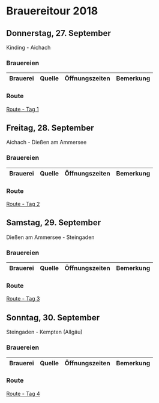 # Brauereitour 2018

## Donnerstag, 27. September

Kinding - Aichach

### Brauereien

| Brauerei | Quelle | Öffnungszeiten | Bemerkung |
| -------- | ------ | -------------- | --------- |

### Route

[Route - Tag 1](http://bit.ly/2DgoMsJ)

## Freitag, 28. September

Aichach - Dießen am Ammersee

### Brauereien

| Brauerei | Quelle | Öffnungszeiten | Bemerkung |
| -------- | ------ | -------------- | --------- |

### Route

[Route - Tag 2](http://bit.ly/2DfZScB)

## Samstag, 29. September

Dießen am Ammersee - Steingaden

### Brauereien

| Brauerei | Quelle | Öffnungszeiten | Bemerkung |
| -------- | ------ | -------------- | --------- |

### Route

[Route - Tag 3](http://bit.ly/2DryU1F)

## Sonntag, 30. September

Steingaden - Kempten (Allgäu)

### Brauereien

| Brauerei | Quelle | Öffnungszeiten | Bemerkung |
| -------- | ------ | -------------- | --------- |

### Route

[Route - Tag 4](http://bit.ly/2DoCxWj)
